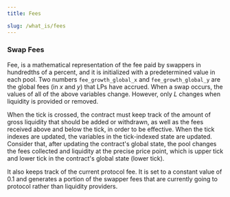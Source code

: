 ```yaml
---
title: Fees

slug: /what_is/fees
---
```


### Swap Fees

Fee, is a mathematical representation of the fee paid by swappers in hundredths of a percent, and it is initialized with a predetermined value in each pool. Two numbers <code>fee_growth_global_x</code> and <code>fee_growth_global_y</code> are the global fees (in $x$ and $y$) that LPs have accrued. When a swap occurs, the values of all of the above variables change. However, only $L$ changes when liquidity is provided or removed.

When the tick is crossed, the contract must keep track of the amount of gross liquidity that should be added or withdrawn, as well as the fees received above and below the tick, in order to be effective. When the tick indexes are updated, the variables in the tick-indexed state are updated. Consider that, after updating the contract's global state, the pool changes the fees collected and liquidity at the precise price point, which is upper tick and lower tick in the contract's global state (lower tick).

It also keeps track of the current protocol fee. It is set to a constant value of $0.1$ and generates a portion of the swapper fees that are currently going to protocol rather than liquidity providers.
